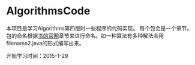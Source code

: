 # AlgorithmsCode

本项目是学习Algorithms第四版时一些程序的代码实现。
每个包会是一个章节。包的命名根据[书的官网](http://algs4.cs.princeton.edu/home/)章节来进行命名。如一种算法有多种解法会用filename2.java的形式编写出来。

开始学习时间：2015-1-29